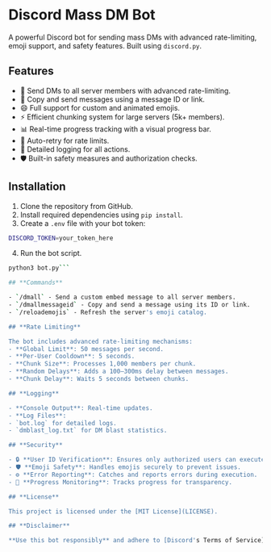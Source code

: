 # **Discord Mass DM Bot**

A powerful Discord bot for sending mass DMs with advanced rate-limiting, emoji support, and safety features. Built using `discord.py`.

## **Features**
- 🚀 Send DMs to all server members with advanced rate-limiting.
- 💬 Copy and send messages using a message ID or link.
- 😄 Full support for custom and animated emojis.
- ⚡ Efficient chunking system for large servers (5k+ members).
- 📊 Real-time progress tracking with a visual progress bar.
- 🔄 Auto-retry for rate limits.
- 📝 Detailed logging for all actions.
- 🛡️ Built-in safety measures and authorization checks.

## **Installation**

1. Clone the repository from GitHub.
2. Install required dependencies using `pip install`.
3. Create a `.env` file with your bot token:
```bash
DISCORD_TOKEN=your_token_here
```
4. Run the bot script.
```bash
python3 bot.py```

## **Commands**

- `/dmall` - Send a custom embed message to all server members.
- `/dmallmessageid` - Copy and send a message using its ID or link.
- `/reloademojis` - Refresh the server's emoji catalog.

## **Rate Limiting**

The bot includes advanced rate-limiting mechanisms:
- **Global Limit**: 50 messages per second.
- **Per-User Cooldown**: 5 seconds.
- **Chunk Size**: Processes 1,000 members per chunk.
- **Random Delays**: Adds a 100–300ms delay between messages.
- **Chunk Delay**: Waits 5 seconds between chunks.

## **Logging**

- **Console Output**: Real-time updates.
- **Log Files**:
- `bot.log` for detailed logs.
- `dmblast_log.txt` for DM blast statistics.

## **Security**

- 🔒 **User ID Verification**: Ensures only authorized users can execute commands.
- 🛡️ **Emoji Safety**: Handles emojis securely to prevent issues.
- ⚙️ **Error Reporting**: Catches and reports errors during execution.
- 👀 **Progress Monitoring**: Tracks progress for transparency.

## **License**

This project is licensed under the [MIT License](LICENSE).

## **Disclaimer**

**Use this bot responsibly** and adhere to [Discord's Terms of Service](https://discord.com/terms). Mass DM features should only be used for legitimate purposes, such as server announcements or critical updates.
